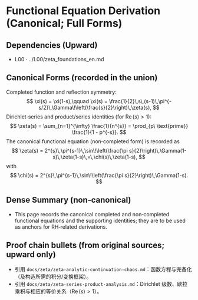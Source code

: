 # Functional Equation Derivation (Canonical; Full Forms)

## Dependencies (Upward)
- L00 · ../L00/zeta_foundations_en.md

## Canonical Forms (recorded in the union)
Completed function and reflection symmetry:
$$
\xi(s) = \xi(1-s),\qquad \xi(s) = \frac{1}{2}\,s\,(s-1)\,\pi^{-s/2}\,\Gamma\!\left(\frac{s}{2}\right)\,\zeta(s),
$$
Dirichlet‑series and product/series identities (for $\operatorname{Re}(s)>1$):
$$
\zeta(s) = \sum_{n=1}^{\infty} \frac{1}{n^{s}} = \prod_{p\ \text{prime}} \frac{1}{1 - p^{-s}}.
$$
The canonical functional equation (non‑completed form) is recorded as
$$
\zeta(s) = 2^{s}\,\pi^{s-1}\,\sin\!\left(\frac{\pi s}{2}\right)\,\Gamma(1-s)\,\zeta(1-s)\,=\,\chi(s)\,\zeta(1-s),
$$
with
$$
\chi(s) = 2^{s}\,\pi^{s-1}\,\sin\!\left(\frac{\pi s}{2}\right)\,\Gamma(1-s).
$$

## Dense Summary (non‑canonical)
- This page records the canonical completed and non‑completed functional equations and the supporting identities; they are to be used as anchors for RH‑related derivations.

## Proof chain bullets (from original sources; upward only)
- 引用 `docs/zeta/zeta-analytic-continuation-chaos.md`：函数方程与完备化（及构造所需的积分/变换框架）。
- 引用 `docs/zeta/zeta-series-product-analysis.md`：Dirichlet 级数、欧拉乘积与相应的等价关系（$\operatorname{Re}(s)>1$）。
